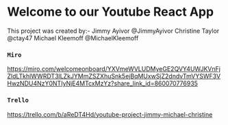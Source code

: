 # Welcome to our Youtube React App

This project was created by:-
Jimmy Ayivor @JimmyAyivor
Christine Taylor @ctay47 
Michael Kleemoff @MichaelKleemoff

### `Miro`
https://miro.com/welcomeonboard/YXVmeWVLUDMyeGE2QVY4UWJKVnFjZldLTkhlWWRDT3lLZkJYMmZSZXhuSnk5ejBqMUxwSjZ2dndvTmVYSWF3VHwzNDU4NzY0NTIyNjE4MTcxMzYz?share_link_id=860070776935


### `Trello`
https://trello.com/b/aReDT4Hd/youtube-project-jimmy-michael-christine


